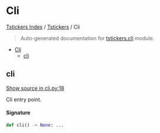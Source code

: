 # Cli

[Tstickers Index](../README.md#tstickers-index) / [Tstickers](./index.md#tstickers) / Cli

> Auto-generated documentation for [tstickers.cli](../../../tstickers/cli.py) module.

- [Cli](#cli)
  - [cli](#cli)

## cli

[Show source in cli.py:18](../../../tstickers/cli.py#L18)

Cli entry point.

#### Signature

```python
def cli() -> None: ...
```